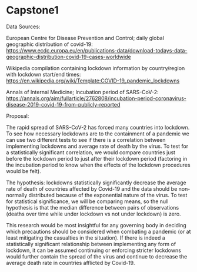 # Capstone1

Data Sources:

European Centre for Disease Prevention and Control; daily global geographic distribution of covid-19: https://www.ecdc.europa.eu/en/publications-data/download-todays-data-geographic-distribution-covid-19-cases-worldwide

Wikipedia compilation containing lockdown information by country/region with lockdown start/end times: https://en.wikipedia.org/wiki/Template:COVID-19_pandemic_lockdowns

Annals of Internal Medicine; Incubation period of SARS-CoV-2: https://annals.org/aim/fullarticle/2762808/incubation-period-coronavirus-disease-2019-covid-19-from-publicly-reported


Proposal:

The rapid spread of SARS-CoV-2 has forced many countries into lockdown. To see how necessary lockdowns are to the containment of a pandemic we can use two different tests to see if there is a correlation between implementing lockdowns and average rate of death by the virus. To test for a statistically significant correlation, we would compare countries just before the lockdown period to just after their lockdown period (factoring in the incubation period to know when the effects of the lockdown procedures would be felt).

The hypothesis: lockdowns statistically significantly decrease the average rate of death of countries affected by Covid-19 and the data should be non-normally distributed because of the exponential nature of the virus. To test for statistical significance, we will be comparing means, so the null hypothesis is that the median difference between pairs of observations (deaths over time while under lockdown vs not under lockdown) is zero.

This research would be most insightful for any governing body in deciding which precautions should be considered when combating a pandemic (or at least mitigating the casualties in the situation). If there is indeed a statistically significant relationship between implementing any form of lockdown, it can be assumed continuing or enforcing stricter lockdowns would further contain the spread of the virus and continue to decrease the average death rate in countries afflicted by Covid-19.
